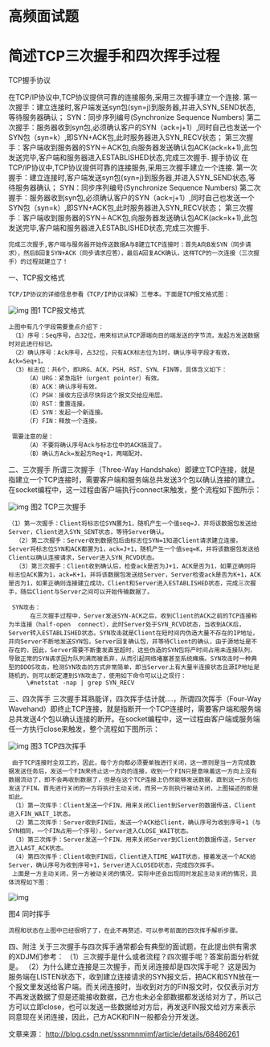 # 高频面试题





# 简述TCP三次握手和四次挥手过程



TCP握手协议 

在TCP/IP协议中,TCP协议提供可靠的连接服务,采用三次握手建立一个连接.
 第一次握手：建立连接时,客户端发送syn包(syn=j)到服务器,并进入SYN_SEND状态,等待服务器确认； 
 SYN：同步序列编号(Synchronize Sequence Numbers)
 第二次握手：服务器收到syn包,必须确认客户的SYN（ack=j+1）,同时自己也发送一个SYN包（syn=k）,即SYN+ACK包,此时服务器进入SYN_RECV状态； 
 第三次握手：客户端收到服务器的SYN＋ACK包,向服务器发送确认包ACK(ack=k+1),此包发送完毕,客户端和服务器进入ESTABLISHED状态,完成三次握手.
 握手协议 
 在TCP/IP协议中,TCP协议提供可靠的连接服务,采用三次握手建立一个连接.
 第一次握手：建立连接时,客户端发送syn包(syn=j)到服务器,并进入SYN_SEND状态,等待服务器确认； 
 SYN：同步序列编号(Synchronize Sequence Numbers)
 第二次握手：服务器收到syn包,必须确认客户的SYN（ack=j+1）,同时自己也发送一个SYN包（syn=k）,即SYN+ACK包,此时服务器进入SYN_RECV状态； 
 第三次握手：客户端收到服务器的SYN＋ACK包,向服务器发送确认包ACK(ack=k+1),此包发送完毕,客户端和服务器进入ESTABLISHED状态,完成三次握手.

```
完成三次握手,客户端与服务器开始传送数据A与B建立TCP连接时：首先A向B发SYN（同步请求），然后B回复SYN+ACK（同步请求应答），最后A回复ACK确认，这样TCP的一次连接（三次握手）的过程就建立了！
```

一、TCP报文格式

    TCP/IP协议的详细信息参看《TCP/IP协议详解》三卷本。下面是TCP报文格式图：

![img](HighFrequency.assets/aHR0cDovL2Jsb2cuY2hpbmF1bml4Lm5ldC9hdHRhY2htZW50LzIwMTMwNC83LzIyMzEyMDM3XzEzNjUzMjEyMzRubk5jLnBuZw)
 图1 TCP报文格式

    上图中有几个字段需要重点介绍下：
     （1）序号：Seq序号，占32位，用来标识从TCP源端向目的端发送的字节流，发起方发送数据时对此进行标记。
     （2）确认序号：Ack序号，占32位，只有ACK标志位为1时，确认序号字段才有效，Ack=Seq+1。
     （3）标志位：共6个，即URG、ACK、PSH、RST、SYN、FIN等，具体含义如下：
         （A）URG：紧急指针（urgent pointer）有效。
         （B）ACK：确认序号有效。
         （C）PSH：接收方应该尽快将这个报文交给应用层。
         （D）RST：重置连接。
         （E）SYN：发起一个新连接。
         （F）FIN：释放一个连接。
    
     需要注意的是：
         （A）不要将确认序号Ack与标志位中的ACK搞混了。
         （B）确认方Ack=发起方Req+1，两端配对。 

 二、三次握手
     所谓三次握手（Three-Way Handshake）即建立TCP连接，就是指建立一个TCP连接时，需要客户端和服务端总共发送3个包以确认连接的建立。在socket编程中，这一过程由客户端执行connect来触发，整个流程如下图所示：

 

![img](HighFrequency.assets/aHR0cDovL2Jsb2cuY2hpbmF1bml4Lm5ldC9hdHRhY2htZW50LzIwMTMwNC84LzIyMzEyMDM3XzEzNjU0MDU5MTBFUk9JLnBuZw)
 图2 TCP三次握手

    （1）第一次握手：Client将标志位SYN置为1，随机产生一个值seq=J，并将该数据包发送给Server，Client进入SYN_SENT状态，等待Server确认。
      （2）第二次握手：Server收到数据包后由标志位SYN=1知道Client请求建立连接，Server将标志位SYN和ACK都置为1，ack=J+1，随机产生一个值seq=K，并将该数据包发送给Client以确认连接请求，Server进入SYN_RCVD状态。
      （3）第三次握手：Client收到确认后，检查ack是否为J+1，ACK是否为1，如果正确则将标志位ACK置为1，ack=K+1，并将该数据包发送给Server，Server检查ack是否为K+1，ACK是否为1，如果正确则连接建立成功，Client和Server进入ESTABLISHED状态，完成三次握手，随后Client与Server之间可以开始传输数据了。
     
     SYN攻击：
          在三次握手过程中，Server发送SYN-ACK之后，收到Client的ACK之前的TCP连接称为半连接（half-open  connect），此时Server处于SYN_RCVD状态，当收到ACK后，Server转入ESTABLISHED状态。SYN攻击就是Client在短时间内伪造大量不存在的IP地址，并向Server不断地发送SYN包，Server回复确认包，并等待Client的确认，由于源地址是不存在的，因此，Server需要不断重发直至超时，这些伪造的SYN包将产时间占用未连接队列，导致正常的SYN请求因为队列满而被丢弃，从而引起网络堵塞甚至系统瘫痪。SYN攻击时一种典型的DDOS攻击，检测SYN攻击的方式非常简单，即当Server上有大量半连接状态且源IP地址是随机的，则可以断定遭到SYN攻击了，使用如下命令可以让之现行：
         \#netstat -nap | grep SYN_RECV

 三、四次挥手
      三次握手耳熟能详，四次挥手估计就....，所谓四次挥手（Four-Way  Wavehand）即终止TCP连接，就是指断开一个TCP连接时，需要客户端和服务端总共发送4个包以确认连接的断开。在socket编程中，这一过程由客户端或服务端任一方执行close来触发，整个流程如下图所示：

 

![img](HighFrequency.assets/20200512172825319.png)
 图3 TCP四次挥手

     由于TCP连接时全双工的，因此，每个方向都必须要单独进行关闭，这一原则是当一方完成数据发送任务后，发送一个FIN来终止这一方向的连接，收到一个FIN只是意味着这一方向上没有数据流动了，即不会再收到数据了，但是在这个TCP连接上仍然能够发送数据，直到这一方向也发送了FIN。首先进行关闭的一方将执行主动关闭，而另一方则执行被动关闭，上图描述的即是如此。
     （1）第一次挥手：Client发送一个FIN，用来关闭Client到Server的数据传送，Client进入FIN_WAIT_1状态。
     （2）第二次挥手：Server收到FIN后，发送一个ACK给Client，确认序号为收到序号+1（与SYN相同，一个FIN占用一个序号），Server进入CLOSE_WAIT状态。
     （3）第三次挥手：Server发送一个FIN，用来关闭Server到Client的数据传送，Server进入LAST_ACK状态。
     （4）第四次挥手：Client收到FIN后，Client进入TIME_WAIT状态，接着发送一个ACK给Server，确认序号为收到序号+1，Server进入CLOSED状态，完成四次挥手。
     上面是一方主动关闭，另一方被动关闭的情况，实际中还会出现同时发起主动关闭的情况，具体流程如下图：

![img](HighFrequency.assets/aHR0cDovL2Jsb2cuY2hpbmF1bml4Lm5ldC9hdHRhY2htZW50LzIwMTMwNC8xMC8yMjMxMjAzN18xMzY1NTYxNzA2MmNHci5wbmc)

 图4 同时挥手

    流程和状态在上图中已经很明了了，在此不再赘述，可以参考前面的四次挥手解析步骤。

 四、附注
     关于三次握手与四次挥手通常都会有典型的面试题，在此提出供有需求的XDJM们参考：
     （1）三次握手是什么或者流程？四次握手呢？答案前面分析就是。
     （2）为什么建立连接是三次握手，而关闭连接却是四次挥手呢？
      这是因为服务端在LISTEN状态下，收到建立连接请求的SYN报文后，把ACK和SYN放在一个报文里发送给客户端。而关闭连接时，当收到对方的FIN报文时，仅仅表示对方不再发送数据了但是还能接收数据，己方也未必全部数据都发送给对方了，所以己方可以立即close，也可以发送一些数据给对方后，再发送FIN报文给对方来表示同意现在关闭连接，因此，己方ACK和FIN一般都会分开发送。


文章来源：
http://blog.csdn.net/sssnmnmjmf/article/details/68486261



